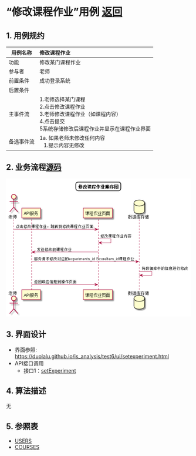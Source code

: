 # “修改课程作业”用例 [返回](../README.md)
## 1. 用例规约

|用例名称|修改课程作业|
|-------|:-------------|
|功能|修改某门课程作业|
|参与者|老师|
|前置条件|成功登录系统|
|后置条件| |
|主事件流| 1.老师选择某门课程 <br/> 2.点击修改课程作业 <br/>3.老师修改课程作业（如课程内容） <br/>4.点击提交 <br/>5系统存储修改后课程作业并显示在课程作业界面|
|备选事件流|1a. 如果老师未修改任何内容<br/>&nbsp;&nbsp; 1.提示内容无修改|

## 2. 业务流程[源码](../顺序图/修改课程作业.puml)
![修改课程作业](../images/顺序图/修改课程作业.png)

## 3. 界面设计
- 界面参照: https://duolalu.github.io/is_analysis/test6/ui/setexperiment.html
- API接口调用
    - 接口1：[setExperiment](../接口/UpdateExperiment.md)
    
## 4. 算法描述
无
    
## 5. 参照表
- [USERS](../数据库设计.md/#USERS)
- [COURSES](../数据库设计.md/#COURSES)
